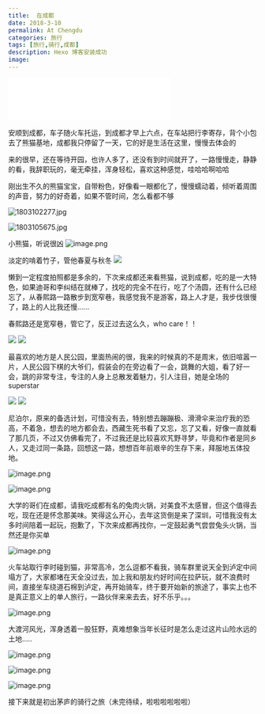 ```yaml
---
title:  在成都
date: 2018-3-10
permalink: At Chengdu
categories: 旅行
tags: [旅行,骑行,成都]
description: Hexo 博客安装成功
image:
---
```

<p class="description"></p>
<iframe frameborder="no" border="0" marginwidth="0" marginheight="0" width=330 height=86 src="//music.163.com/outchain/player?type=2&id=438431324&auto=1&height=66"></iframe>

安顺到成都，车子随火车托运，到成都才早上六点，在车站把行李寄存，背个小包去了熊猫基地，成都我只停留了一天，它的好是生活在这里，慢慢去体会的

来的很早，还在等待开园，也许人多了，还没有到时间就开了，一路慢慢走，静静的看，我辞职玩的，毫无牵挂，浑身轻松，喜欢这种感觉，哇哈哈啊哈哈

   刚出生不久的熊猫宝宝，自带粉色，好像看一眼都化了，慢慢蠕动着，倾听着周围的声音，努力的好奇着，如果不管时间，怎么看都不够

![](http://upload-images.jianshu.io/upload_images/6273500-10c6a26125d55b8a?imageMogr2/auto-orient/strip%7CimageView2/2/w/1240 "1803102277.jpg")

![](http://upload-images.jianshu.io/upload_images/6273500-30210ca07cf9e987?imageMogr2/auto-orient/strip%7CimageView2/2/w/1240 "1803105675.jpg")

小熊猫，听说很凶
![image.png](https://upload-images.jianshu.io/upload_images/6273500-f871dab0b1f4e674.png?imageMogr2/auto-orient/strip%7CimageView2/2/w/1240)

 淡定的啃着竹子，管他春夏与秋冬
![](https://upload-images.jianshu.io/upload_images/6273500-4e7d887ce342fa33.png?imageMogr2/auto-orient/strip%7CimageView2/2/w/1240)

懒到一定程度拍照都是多余的，下次来成都还来看熊猫，说到成都，吃的是一大特色，如果迪哥和李纠结在就棒了，找吃的完全不在行，吃了个汤圆，还有什么已经忘了，从春熙路一路散步到宽窄巷，我感觉我不是游客，路上人才是，我步伐很慢了，路上的人比我还慢......

春熙路还是宽窄巷，管它了，反正过去这么久，who care！！

![](https://upload-images.jianshu.io/upload_images/6273500-70f9de63d4c341b6.png?imageMogr2/auto-orient/strip%7CimageView2/2/w/1240)
![](https://upload-images.jianshu.io/upload_images/6273500-07b661a76a4c7428.png?imageMogr2/auto-orient/strip%7CimageView2/2/w/1240)

最喜欢的地方是人民公园，里面热闹的很，我来的时候真的不是周末，依旧喧嚣一片，人民公园下棋的大爷们，假装会的在旁边看了一会，跳舞的大姐，看了好一会，跳的非常专注，专注的人身上总散发着魅力，引人注目，她是全场的 superstar

![](https://upload-images.jianshu.io/upload_images/6273500-5576097e4c6c79c5.png?imageMogr2/auto-orient/strip%7CimageView2/2/w/1240)
![](https://upload-images.jianshu.io/upload_images/6273500-792caa23c824555f.png?imageMogr2/auto-orient/strip%7CimageView2/2/w/1240)

尼泊尔，原来的备选计划，可惜没有去，特别想去蹦蹦极、滑滑伞来治疗我的恐高，不着急，想去的地方都会去，西藏生死书看了又忘，忘了又看，好像一直就看了那几页，不过又仿佛看完了，不过我还是比较喜欢艽野寻梦，毕竟和作者是同乡人，又走过同一条路，回想这一路，想想百年前艰辛的生存下来，拜服地五体投地。

![image.png](https://upload-images.jianshu.io/upload_images/6273500-4d5d8972139e9c36.png?imageMogr2/auto-orient/strip%7CimageView2/2/w/1240)

![image.png](https://upload-images.jianshu.io/upload_images/6273500-8fa930767a9d8d8e.png?imageMogr2/auto-orient/strip%7CimageView2/2/w/1240)

大学的哥们在成都，请我吃成都有名的兔肉火锅，对美食不太感冒，但这个值得去吃，现在还是怀念那美味。笑得这么开心，去年这货倒是来了深圳，可惜我没有太多时间陪着一起玩，抱歉了，下次来成都再找你，一定鼓起勇气尝尝兔头火锅，当然还是你买单

![image.png](https://upload-images.jianshu.io/upload_images/6273500-8e02f8e9b3b2bf5d.png?imageMogr2/auto-orient/strip%7CimageView2/2/w/1240)

火车站取行李时碰到猫，非常高冷，怎么逗都不看我，骑车群里说天全到泸定中间塌方了，大家都堵在天全没过去，加上我和朋友约好时间在拉萨玩，就不浪费时间，直接坐车绕道石棉到泸定，再开始骑车，终于要开始新的旅途了，事实上也不是真正意义上的单人旅行，一路伙伴来来去去，好不乐乎。。。

![image.png](https://upload-images.jianshu.io/upload_images/6273500-eee9cc615039c4eb.png?imageMogr2/auto-orient/strip%7CimageView2/2/w/1240)


大渡河风光，浑身透着一股狂野，真难想象当年长征时是怎么走过这片山险水远的土地.....

![image.png](https://upload-images.jianshu.io/upload_images/6273500-3af74d8b49a25563.png?imageMogr2/auto-orient/strip%7CimageView2/2/w/1240)

![image.png](https://upload-images.jianshu.io/upload_images/6273500-044bf5ab498ef338.png?imageMogr2/auto-orient/strip%7CimageView2/2/w/1240)

![image.png](https://upload-images.jianshu.io/upload_images/6273500-3b74c081b244f03b.png?imageMogr2/auto-orient/strip%7CimageView2/2/w/1240)


接下来就是初出茅庐的骑行之旅（未完待续，啦啦啦啦啦啦）

